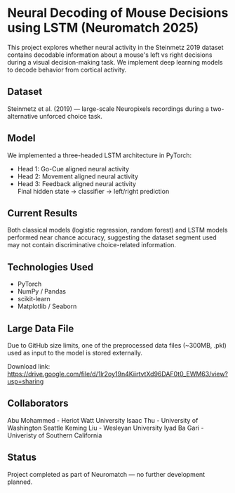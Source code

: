 # Neural Decoding of Mouse Decisions using LSTM (Neuromatch 2025)

This project explores whether neural activity in the Steinmetz 2019 dataset contains decodable information about a mouse's left vs right decisions during a visual decision-making task. We implement deep learning models to decode behavior from cortical activity.

## Dataset
Steinmetz et al. (2019) — large-scale Neuropixels recordings during a two-alternative unforced choice task.

## Model
We implemented a three-headed LSTM architecture in PyTorch:
- Head 1: Go-Cue aligned neural activity
- Head 2: Movement aligned neural activity
- Head 3: Feedback aligned neural activity  
Final hidden state → classifier → left/right prediction

## Current Results
Both classical models (logistic regression, random forest) and LSTM models performed near chance accuracy, suggesting the dataset segment used may not contain discriminative choice-related information.

## Technologies Used
- PyTorch
- NumPy / Pandas
- scikit-learn
- Matplotlib / Seaborn

## Large Data File
Due to GitHub size limits, one of the preprocessed data files (~300MB, .pkl) used as input to the model is stored externally.

Download link:
https://drive.google.com/file/d/1lr2oy19n4KiirtvtXd96DAF0t0_EWM63/view?usp=sharing

## Collaborators
Abu Mohammed - Heriot Watt University 
Isaac Thu - University of Washington Seattle
Keming Liu - Wesleyan University
Iyad Ba Gari - Univeristy of Southern California

## Status
Project completed as part of Neuromatch — no further development planned.
